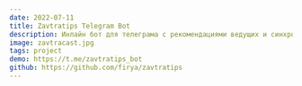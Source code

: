 ```yaml
---
date: 2022-07-11
title: Zavtratips Telegram Bot
description: Инлайн бот для телеграма с рекомендациями ведущих и синхронизирован с google таблицей. WebApp для удобного добавления и редактирования таблицы
image: zavtracast.jpg
tags: project
demo: https://t.me/zavtratips_bot
github: https://github.com/firya/zavtratips
---
```

